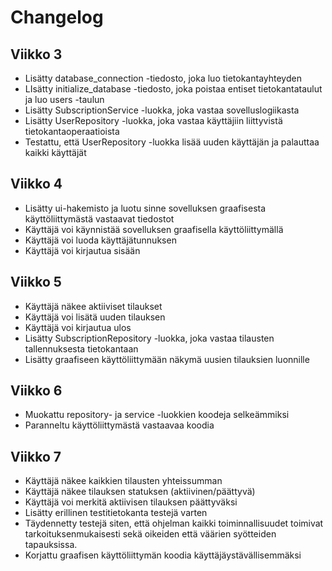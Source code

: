 # Changelog
## Viikko 3
- Lisätty database_connection -tiedosto, joka luo tietokantayhteyden
- LIsätty initialize_database -tiedosto, joka poistaa entiset tietokantataulut ja luo users -taulun
- Lisätty SubscriptionService -luokka, joka vastaa sovelluslogiikasta
- Lisätty UserRepository -luokka, joka vastaa käyttäjiin liittyvistä tietokantaoperaatioista
- Testattu, että UserRepository -luokka lisää uuden käyttäjän ja palauttaa kaikki käyttäjät

## Viikko 4
- Lisätty ui-hakemisto ja luotu sinne sovelluksen graafisesta käyttöliittymästä vastaavat tiedostot
- Käyttäjä voi käynnistää sovelluksen graafisella käyttöliittymällä
- Käyttäjä voi luoda käyttäjätunnuksen
- Käyttäjä voi kirjautua sisään

## Viikko 5
- Käyttäjä näkee aktiiviset tilaukset
- Käyttäjä voi lisätä uuden tilauksen
- Käyttäjä voi kirjautua ulos
- Lisätty SubscriptionRepository -luokka, joka vastaa tilausten tallennuksesta tietokantaan
- Lisätty graafiseen käyttöliittymään näkymä uusien tilauksien luonnille

## Viikko 6
- Muokattu repository- ja service -luokkien koodeja selkeämmiksi
- Paranneltu käyttöliittymästä vastaavaa koodia

## Viikko 7
- Käyttäjä näkee kaikkien tilausten yhteissumman
- Käyttäjä näkee tilauksen statuksen (aktiivinen/päättyvä)
- Käyttäjä voi merkitä aktiivisen tilauksen päättyväksi
- Lisätty erillinen testitietokanta testejä varten
- Täydennetty testejä siten, että ohjelman kaikki toiminnallisuudet toimivat tarkoituksenmukaisesti sekä oikeiden että väärien syötteiden tapauksissa.
- Korjattu graafisen käyttöliittymän koodia käyttäjäystävällisemmäksi
